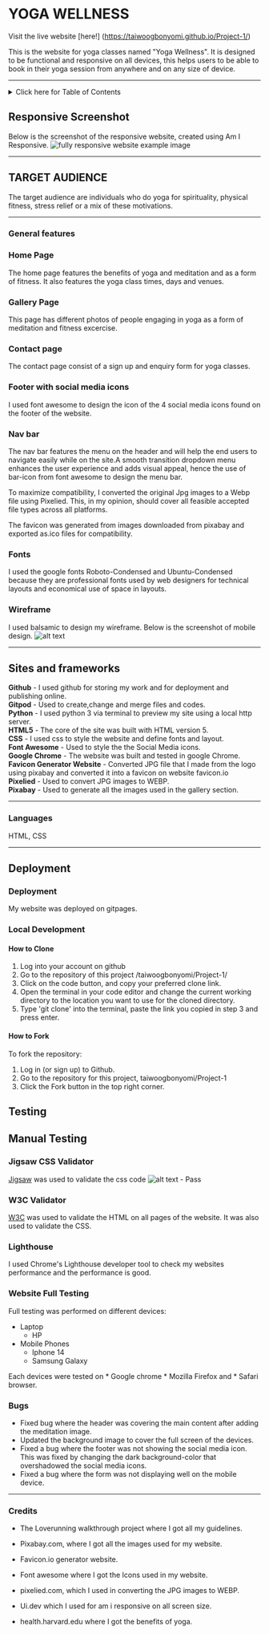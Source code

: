 # YOGA WELLNESS

Visit the live website [here!] (https://taiwoogbonyomi.github.io/Project-1/)



This is the website for yoga classes named "Yoga Wellness". It is designed to be functional and responsive on all devices, this helps users to be able to book in their yoga session from anywhere and on any size of device.

---
<details>
<summary>Click here for Table of Contents</summary>

[Responsive Screenshots](#responsive-screenshot)

[Target Audience](#target-audience)

[General Features](#general-features)

[Wireframe](#wireframe)

[Sites and Frameworks](#sites-and-frameworks)

[languages](#languages)

[Deployment](#deployment)

[Testing](#testing)

[Credits](#credits)
</details>



## Responsive Screenshot

Below is the screenshot of the responsive website, created using Am I Responsive.
![fully responsive website example image](assets/images/amiresponsive.png)



---

## TARGET AUDIENCE

The target audience are individuals who do yoga for spirituality, physical fitness, stress relief or a mix of these motivations.

---

### General features

### Home Page

The home page features the benefits of yoga and meditation and as a form of fitness. It also features the yoga class times, days and venues.

### Gallery Page

This page has different photos of people engaging in yoga as a form of meditation and fitness excercise.

### Contact page

The contact page consist of a sign up and enquiry form for yoga classes.

### Footer with social media icons

I used font awesome to design the icon of the 4 social media icons found on the footer of the website.

### Nav bar

The nav bar features the menu on the header and will help the end users to navigate easily while on the site.A smooth transition dropdown menu enhances the user experience and adds visual appeal, hence the use of bar-icon from font awesome to design the menu bar. 

To maximize compatibility, I converted the original Jpg images to a Webp file using Pixelied. This, in my opinion, should cover all feasible accepted file types across all platforms. 

The favicon was generated from images downloaded from pixabay and exported as.ico files for compatibility. 



### Fonts

I used the google fonts Roboto-Condensed and Ubuntu-Condensed because they are professional fonts used by web designers for technical layouts and economical use of space in layouts.



### Wireframe

I used balsamic to design my wireframe. Below is the screenshot of mobile design.
![alt text](assets/images/Yoga-wellness.png)

---

## Sites and frameworks 

**Github** - I used github for storing my work and for deployment and publishing online.\
**Gitpod** - Used to create,change and merge files and codes.\
**Python** - I used python 3 via terminal to preview my site using a local http server.\
**HTML5** - The core of the site was built with HTML version 5.\
**CSS** - I used css to style the website and define fonts and layout.\
**Font Awesome** - Used to style the the Social Media icons.\
**Google Chrome** - The website was built and tested in google Chrome.\
**Favicon Generator Website** - Converted JPG file that I made from the logo using pixabay and converted it into a favicon on website favicon.io\
**Pixelied** - Used to convert JPG images to WEBP.\
**Pixabay** - Used to generate all the images used in the gallery section.

---

### Languages 

HTML, CSS

---

## Deployment 

### Deployment

My website was deployed on gitpages.

### Local Development

#### How to Clone

1. Log into your account on github
2. Go to the repository of this project /taiwoogbonyomi/Project-1/
3. Click on the code button, and copy your preferred clone link.
4. Open the terminal in your code editor and change the current working directory to the location you want to use for the cloned directory.
5. Type 'git clone' into the terminal, paste the link you copied in step 3 and press enter.


#### How to Fork

To fork the repository:

1. Log in (or sign up) to Github.
2. Go to the repository for this project, taiwoogbonyomi/Project-1
3. Click the Fork button in the top right corner.


## Testing
## Manual Testing

### Jigsaw CSS Validator

[Jigsaw](https://jigsaw.w3.org/css-validator/validator) was used to validate the css code
![alt text](assets/images/jigsaw.png) - Pass

### W3C Validator

[W3C](https://validator.w3.org/) was used to validate the HTML on all pages of the website. It was also used to validate the CSS.

### Lighthouse

I used Chrome's Lighthouse developer tool to check my websites performance and the performance is good.


### Website Full Testing

Full testing was performed on different devices:

* Laptop
    * HP
* Mobile Phones
    * Iphone 14
    * Samsung Galaxy

Each devices were tested on * Google chrome * Mozilla Firefox and * Safari browser.

### Bugs

* Fixed bug where the header was covering the main content after adding the meditation image.
* Updated the background image to cover the full screen of the devices.
* Fixed a bug where the footer was not showing the social media icon. This was fixed by changing the dark background-color that overshadowed the social media icons.
* Fixed a bug where the form was not displaying well on the mobile device.
---
### Credits

* The Loverunning walkthrough project where I got all my guidelines.

* Pixabay.com, where I got all the images used for my website.

* Favicon.io generator website.

* Font awesome where I got the Icons used in my website.

* pixelied.com, which I used in converting the JPG images to WEBP.

* Ui.dev which I used for am i responsive on all screen size.

* health.harvard.edu where I got the benefits of yoga.
